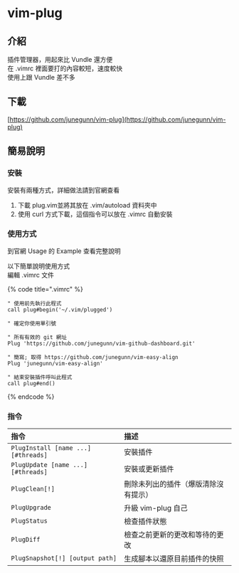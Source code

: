 # vim-plug

## 介紹

插件管理器，用起來比 Vundle 還方便  
在 .vimrc 裡面要打的內容較短，速度較快  
使用上跟 Vundle 差不多

## 下載

[https://github.com/junegunn/vim-plug](https://github.com/junegunn/vim-plug)

## 簡易說明

### 安裝

安裝有兩種方式，詳細做法請到官網查看

1. 下載 plug.vim並將其放在 .vim/autoload 資料夾中
2. 使用 curl 方式下載，這個指令可以放在 .vimrc 自動安裝

### 使用方式

到官網 Usage 的 Example 查看完整說明

以下簡單說明使用方式  
編輯 .vimrc 文件

{% code title=".vimrc" %}
```text
" 使用前先執行此程式
call plug#begin('~/.vim/plugged')

" 確定你使用單引號

" 所有有效的 git 網址
Plug 'https://github.com/junegunn/vim-github-dashboard.git'

" 簡寫; 取得 https://github.com/junegunn/vim-easy-align
Plug 'junegunn/vim-easy-align'

" 結束安裝插件呼叫此程式
call plug#end()
```
{% endcode %}

### 指令

| 指令 | 描述 |
| :--- | :--- |
| `PlugInstall [name ...] [#threads]` | 安裝插件 |
| `PlugUpdate [name ...] [#threads]` | 安裝或更新插件 |
| `PlugClean[!]` | 刪除未列出的插件（爆版清除沒有提示） |
| `PlugUpgrade` | 升級 vim-plug 自己 |
| `PlugStatus` | 檢查插件狀態 |
| `PlugDiff` | 檢查之前更新的更改和等待的更改 |
| `PlugSnapshot[!] [output path]` | 生成腳本以還原目前插件的快照 |

